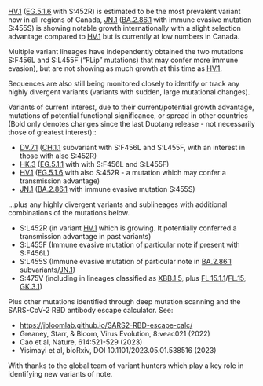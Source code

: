 

<u id='HV_1'>HV.1</u> (<u id='EG_5_1_6'>EG.5.1.6</u> with S:452R) is estimated to be the most prevalent variant now in all regions of Canada, <u id='JN_1'>JN.1</u> (<u id='BA_2_86_1'>BA.2.86.1</u> with immune evasive mutation S:455S) is showing notable growth internationally with a slight selection advantage compared to <u id='HV_1'>HV.1</u> but is currently at low numbers in Canada.



Multiple variant lineages have independently obtained the two mutations S:F456L and S:L455F (“FLip” mutations) that may confer more immune evasion), but are not showing as much growth at this time as <u id='HV_1'>HV.1</u>.



Sequences are also still being monitored closely to identify or track any highly divergent variants (variants with sudden, large mutational changes).



Variants of current interest, due to their current/potential growth advantage, mutations of potential functional significance, or spread in other countries (Bold only denotes changes since the last Duotang release - not necessarily those of greatest interest)::



* <u id='DV_7_1'>DV.7.1</u> (<u id='CH_1_1'>CH.1.1</u> subvariant with S:F456L and S:L455F, with an interest in those with also S:452R)
* <u id='HK_3'>HK.3</u> (<u id='EG_5_1_1'>EG.5.1.1</u> with with S:F456L and S:L455F)
* <u id='HV_1'>HV.1</u> (<u id='EG_5_1_6'>EG.5.1.6</u> with also S:452R - a mutation which may confer a transmission advantage)
* <u id='JN_1'>JN.1</u> (<u id='BA_2_86_1'>BA.2.86.1</u> with immune evasive mutation S:455S)

…plus any highly divergent variants and sublineages with additional combinations of the mutations below.



* S:L452R (in variant <u id='HV_1'>HV.1</u> which is growing. It potentially conferred a transmission advantage in past variants)
* S:L455F (Immune evasive mutation of particular note if present with S:F456L)
* S:L455S (Immune evasive mutation of particular note in <u id='BA_2_86_1'>BA.2.86.1</u> subvariants/<u id='JN_1'>JN.1</u>)
* S:475V (including in lineages classified as <u id='XBB_1_5'>XBB.1.5</u>, plus <u id='FL_15_1_1'>FL.15.1.1</u>/<u id='FL_15'>FL.15</u>, <u id='GK_3_1'>GK.3.1</u>)

Plus other mutations identified through deep mutation scanning and the SARS-CoV-2 RBD antibody escape calculator. See:



* <https://jbloomlab.github.io/SARS2-RBD-escape-calc/>
* Greaney, Starr, &amp; Bloom, Virus Evolution, 8:veac021 (2022)
* Cao et al, Nature, 614:521-529 (2023)
* Yisimayi et al, bioRxiv, DOI 10.1101/2023.05.01.538516 (2023)

With thanks to the global team of variant hunters which play a key role in identifying new variants of note.


<!-- edited -->

